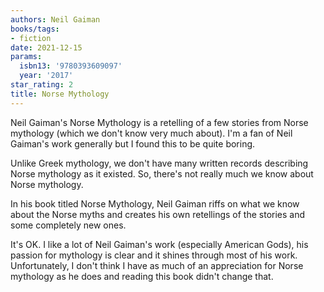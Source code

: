 ```yaml
---
authors: Neil Gaiman
books/tags:
- fiction
date: 2021-12-15
params:
  isbn13: '9780393609097'
  year: '2017'
star_rating: 2
title: Norse Mythology
---
```


Neil Gaiman's Norse Mythology is a retelling of a few stories from Norse
mythology (which we don't know very much about). I'm a fan of Neil Gaiman's work
generally but I found this to be quite boring.

<!--more-->

Unlike Greek mythology, we don't have many written records describing Norse
mythology as it existed. So, there's not really much we know about Norse
mythology.

In his book titled Norse Mythology, Neil Gaiman riffs on what we know about the
Norse myths and creates his own retellings of the stories and some completely
new ones.

It's OK. I like a lot of Neil Gaiman's work (especially American Gods), his
passion for mythology is clear and it shines through most of his work.
Unfortunately, I don't think I have as much of an appreciation for Norse
mythology as he does and reading this book didn't change that.